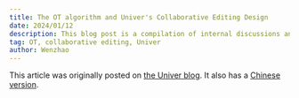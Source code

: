 ```yaml
---
title: The OT algorithm and Univer's Collaborative Editing Design
date: 2024/01/12
description: This blog post is a compilation of internal discussions and insights from the Univer team. 
tag: OT, collaborative editing, Univer
author: Wenzhao
---
```


This article was originally posted on [the Univer blog](https://univer.ai/blog/ot/). It also has a [Chinese version](https://univer.work/zh-cn/blog/ot).
